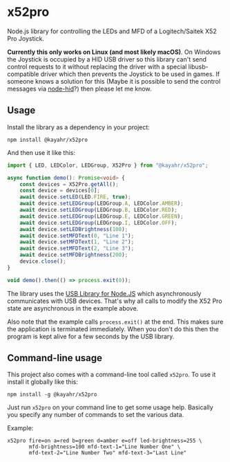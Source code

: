 x52pro
======

Node.js library for controlling the LEDs and MFD of a Logitech/Saitek X52 Pro Joystick.

**Currently this only works on Linux (and most likely macOS)**. On Windows the Joystick is occupied by a HID USB driver so
this library can't send control requests to it without replacing the driver with a special libusb-compatible driver
which then prevents the Joystick to be used in games. If someone knows a solution for this (Maybe it is possible to
send the control messages via [node-hid]?) then please let me know.

Usage
-----

Install the library as a dependency in your project:

```
npm install @kayahr/x52pro
```

And then use it like this:

```typescript
import { LED, LEDColor, LEDGroup, X52Pro } from "@kayahr/x52pro";

async function demo(): Promise<void> {
    const devices = X52Pro.getAll();
    const device = devices[0];
    await device.setLED(LED.FIRE, true);
    await device.setLEDGroup(LEDGroup.A, LEDColor.AMBER);
    await device.setLEDGroup(LEDGroup.B, LEDColor.RED);
    await device.setLEDGroup(LEDGroup.E, LEDColor.GREEN);
    await device.setLEDGroup(LEDGroup.I, LEDColor.OFF);
    await device.setLEDBrightness(100);
    await device.setMFDText(0, "Line 1");
    await device.setMFDText(1, "Line 2");
    await device.setMFDText(2, "Line 3");
    await device.setMFDBrightness(200);
    device.close();
}

void demo().then(() => process.exit(0));
```

The library uses the [USB Library for Node.JS] which asynchronously communicates with USB devices. That's why all calls to modify the X52 Pro state are asynchronous in the example above.

Also note that the example calls `process.exit()` at the end. This makes sure the application is terminated immediately. When you don't do this then the program is kept alive for a few seconds by the USB library.

Command-line usage
------------------

This project also comes with a command-line tool called `x52pro`. To use it install it globally like this:

```
npm install -g @kayahr/x52pro
```

Just run `x52pro` on your command line to get some usage help. Basically you specify any number of commands to set the various data.

Example:

```
x52pro fire=on a=red b=green d=amber e=off led-brightness=255 \
       mfd-brightness=100 mfd-text-1="Line Number One" \
       mfd-text-2="Line Number Two" mfd-text-3="Last Line"
```

[USB Library for Node.JS]: https://www.npmjs.com/package/usb
[node-hid]: https://www.npmjs.com/package/node-hid
